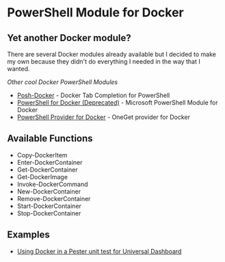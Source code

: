 # PowerShell Module for Docker

## Yet another Docker module? 

There are several Docker modules already available but I decided to make my own because they didn't do everything I needed in the way that I wanted.

*Other cool Docker PowerShell Modules* 

- [Posh-Docker](https://www.powershellgallery.com/packages/posh-docker/0.7.1) - Docker Tab Completion for PowerShell
- [PowerShell for Docker (Deprecated)](https://github.com/Microsoft/Docker-PowerShell) - Microsoft PowerShell Module for Docker
- [PowerShell Provider for Docker](https://www.powershellgallery.com/packages/DockerMsftProvider/1.0.0.4) - OneGet provider for Docker

## Available Functions

- Copy-DockerItem
- Enter-DockerContainer
- Get-DockerContainer
- Get-DockerImage
- Invoke-DockerCommand
- New-DockerContainer
- Remove-DockerContainer
- Start-DockerContainer
- Stop-DockerContainer

## Examples 

- [Using Docker in a Pester unit test for Universal Dashboard](./examples/CrossPlatform.Tests.ps1)

